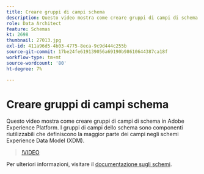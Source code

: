 ```yaml
---
title: Creare gruppi di campi schema
description: Questo video mostra come creare gruppi di campi di schema in Adobe Experience Platform. I gruppi di campi dello schema sono componenti riutilizzabili che definiscono la maggior parte dei campi negli schemi Experience Data Model (XDM).
role: Data Architect
feature: Schemas
kt: 2698
thumbnail: 27013.jpg
exl-id: 411a96d5-4b03-4775-8eca-9c9d444c255b
source-git-commit: 17be24fe619139056a69190b98610644387ca18f
workflow-type: tm+mt
source-wordcount: '80'
ht-degree: 7%

---
```


# Creare gruppi di campi schema

Questo video mostra come creare gruppi di campi di schema in Adobe Experience Platform. I gruppi di campi dello schema sono componenti riutilizzabili che definiscono la maggior parte dei campi negli schemi Experience Data Model (XDM).

>[!VIDEO](https://video.tv.adobe.com/v/27013?quality=12&learn=on)

Per ulteriori informazioni, visitare il [documentazione sugli schemi](https://experienceleague.adobe.com/docs/experience-platform/xdm/home.html?lang=it).